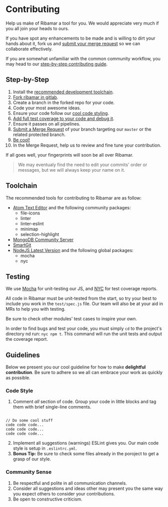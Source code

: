 # Contributing
Help us make of Ribamar a tool for you.
We would appreciate very much if you all join your heads to ours.

If you have spot any enhancements to be made and is willing to dirt your hands about it, fork us and [submit your merge request](https://gitlab.com/GCSBOSS/ribamar/merge_requests/new) so we can collaborate effectively.

If you are somewhat unfamiliar with the common community workflow, you may head to our [step-by-step contributing guide](#setp-by-step).

## Step-by-Step
1. Install the [recommended development toolchain](#toolchain).
2. [Fork ribamar in gitlab](https://gitlab.com/riba-riba/ribamar/forks/new).
3. Create a branch in the forked repo for your code.
4. Code your most awesome ideas.
5. Ensure your code follow our [cool code styling](#code-style).
6. [Add full test coverage to your code and debug it](#testing).
7. Ensure it passes on all pipelines.
8. [Submit a Merge Request](https://gitlab.com/riba-riba/ribamar/merge_requests/new) of your branch targeting our `master` or the related protected branch.
9. [Be cool!](#community-sense)
10. In the Merge Request, help us to review and fine tune your contribution.

If all goes well, your fingerprints will soon be all over Ribamar.

> We may eventualy find the need to edit your commits' order or messages, but we will always keep your name on it.

## Toolchain
The recommended tools for contributing to Ribamar are as follow:

- [Atom Text Editor](https://atom.io/) and the following community packages:
  - file-icons
  - linter
  - linter-eslint
  - minimap
  - selection-highlight
- [MongoDB Community Server](https://www.mongodb.com/download-center#community)
- [SmartGit](https://www.syntevo.com/smartgit/download/)
- [NodeJS Latest Version](https://nodejs.org/en/download/current/) and the following global packages:
  - mocha
  - nyc

## Testing
We use [Mocha](https://mochajs.org/) for unit-testing our JS, and [NYC](https://istanbul.js.org/) for test coverage reports.

All code in Ribamar must be unit-tested from the start, so try your best to include you work in the `test/spec.js` file. Our team will also be at your aid in MRs to help you with testing.

Be sure to check other modules' test cases to inspire your own.

In order to find bugs and test your code, you must simply `cd` to the project's directory nd run: `nyc npm t`. This command will run the unit tests and output the coverage report.

## Guidelines
Below we present you our cool guideline for how to make **delightful contribution**. Be sure to adhere so we all can embrace your work as quickly as possible.

### Code Style
1. Comment *all* section of code. Group your code in little blocks and tag them with brief single-line comments.

```

// Do some cool stuff
code code code...
code code code...
code code code...

```
2. Implement all suggestions (warnings) ESLint gives you. Our main code style is setup in `.eslintrc.yml`.
3. **Bonus Tip:** Be sure to check some files already in the poroject to get a grasp of our style.

### Community Sense
1. Be respectful and polite in all communication channels.
2. Consider all suggestions and ideas other may present you the same way you expect others to consider your contributions.
3. Be open to constructive criticism.
